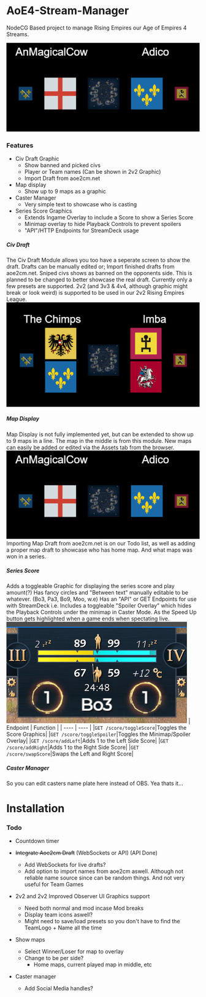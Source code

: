 # AoE4-Stream-Manager

NodeCG Based project to manage Rising Empires our Age of Empires 4 Streams.

[![Civ Draft 1v1](docs/civ-draft-example.png)](risingempires.gg)

### Features

- Civ Draft Graphic
  - Show banned and picked civs
  - Player or Team names (Can be shown in 2v2 Graphic)
  - Import Draft from aoe2cm.net
- Map display
  - Show up to 9 maps as a graphic
- Caster Manager
  - Very simple text to showcase who is casting
- Series Score Graphics
  - Extends Ingame Overlay to include a Score to show a Series Score
  - Minimap overlay to hide Playback Controls to prevent spoilers
  - "API"/HTTP Endpoints for StreamDeck usage

##### Civ Draft

The Civ Draft Module allows you too have a seperate screen to show the draft.
Drafts can be manually edited or;
Import finished drafts from aoe2cm.net. Sniped civs shows as banned on the opponents side. This is planned to be changed to better showcase the real draft.
Currently only a few presets are supported.
2v2 (and 3v3 & 4v4, although graphic might break or look weird) is supported to be used in our 2v2 Rising Empires League.
[![Civ Draft 2v2](docs/civ-draft-2v2-example.png)](risingempires.gg)

##### Map Display

Map Display is not fully implemented yet, but can be extended to show up to 9 maps in a line. The map in the middle is from this module.
New maps can easily be added or edited via the Assets tab from the browser.
[![Civ Draft 1v1](docs/civ-draft-example.png)](risingempires.gg)
Importing Map Draft from aoe2cm.net is on our Todo list, as well as adding a proper map draft to showcase who has home map. And what maps was won in a series.

##### Series Score

Adds a toggleable Graphic for displaying the series score and play amount(?)
Has fancy circles and "Between text" manually editable to be whatever. (Bo3, Pa3, Bo9, Moo, w.e)
Has an "API" or GET Endpoints for use with StreamDeck i.e.
Includes a toggleable "Spoiler Overlay" which hides the Playback Controls under the minimap in Caster Mode. As the Speed Up button gets highlighted when a game ends when spectating live.
[![Score Graphic](docs/score-display-example.png)](risingempires.gg)
| Endpoint | Function |
| ---- | ---- |
|`GET /score/toggleScore`|Toggles the Score Graphics|
|`GET /score/toggleSpoiler`|Toggles the Minimap/Spoiler Overlay|
|`GET /score/addLeft`|Adds 1 to the Left Side Score|
|`GET /score/addRight`|Adds 1 to the Right Side Score|
|`GET /score/swapScore`|Swaps the Left and Right Score|

##### Caster Manager

So you can edit casters name plate here instead of OBS. Yea thats it...

# Installation


### Todo

- Countdown timer
- ~~Integrate Aoe2cm Draft~~ (WebSockets or API) (API Done)

  - Add WebSockets for live drafts?
  - Add option to import names from aoe2cm aswell. Although not reliable name source since can be random things. And not very useful for Team Games
- 2v2 and 2v2 Improved Observer UI Graphics support

  - Need both normal and mod incase Mod breaks
  - Display team icons aswell?
  - Might need to save/load presets so you don't have to find the TeamLogo + Name all the time
- Show maps

  - Select Winner/Loser for map to overlay
  - Change to be per side?
    - Home maps, current played map in middle, etc
- Caster manager

  - Add Social Media handles?
